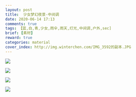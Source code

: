 ```yaml
---
layout: post
title:  少女梦幻夜景-中间调
date: 2020-06-14 17:13
comments: true
tags: 【蓝,白,青,少女,雨伞,雨天,灯光,中间调,户外,sec]
brief: [素材]
reward: true
categories: material
cover_index: http://img.winterchen.com/IMG_3592的副本.JPG
---
```


![](http://img.winterchen.com/IMG_3592.JPG)

![](http://img.winterchen.com/IMG_3591.JPG)

![](http://img.winterchen.com/IMG_3594.JPG)

![](http://img.winterchen.com/IMG_3593.JPG)



